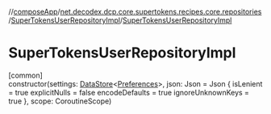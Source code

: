 //[composeApp](../../../index.md)/[net.decodex.dcp.core.supertokens.recipes.core.repositories](../index.md)/[SuperTokensUserRepositoryImpl](index.md)/[SuperTokensUserRepositoryImpl](-super-tokens-user-repository-impl.md)

# SuperTokensUserRepositoryImpl

[common]\
constructor(settings: [DataStore](https://developer.android.com/reference/kotlin/androidx/datastore/core/DataStore.html)&lt;[Preferences](https://developer.android.com/reference/kotlin/androidx/datastore/preferences/core/Preferences.html)&gt;, json: Json = Json {
            isLenient = true
            explicitNulls = false
            encodeDefaults = true
            ignoreUnknownKeys = true
        }, scope: CoroutineScope)
